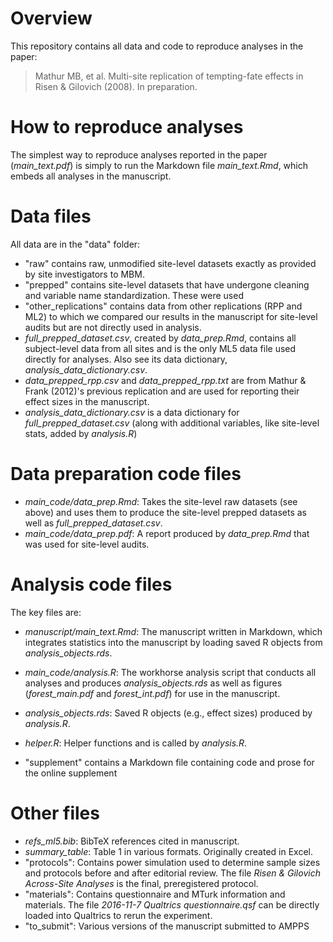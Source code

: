 # Overview

This repository contains all data and code to reproduce analyses in the paper:

>Mathur MB, et al. Multi-site replication of tempting-fate effects in Risen & Gilovich (2008). In preparation.

# How to reproduce analyses

The simplest way to reproduce analyses reported in the paper (<i>main_text.pdf</i>) is simply to run the Markdown file <i>main_text.Rmd</i>,
which embeds all analyses in the manuscript.

# Data files

All data are in the "data" folder:

- "raw" contains raw, unmodified site-level datasets exactly as provided by site investigators to MBM.
- "prepped" contains site-level datasets that have undergone cleaning and variable name standardization. These were used
- "other_replications" contains data from other replications (RPP and ML2) to which we compared our results in the manuscript
for site-level audits but are not directly used in analysis. 
- <i>full_prepped_dataset.csv</i>, created by <i>data_prep.Rmd</i>, contains all subject-level data from all sites and is the only ML5 data file
used directly for analyses. Also see its data dictionary, <i>analysis_data_dictionary.csv</i>. 
- <i>data_prepped_rpp.csv</i> and <i>data_prepped_rpp.txt</i> are from Mathur & Frank (2012)'s previous replication and are used for reporting
their effect sizes in the manuscript. 
- <i>analysis_data_dictionary.csv</i> is a data dictionary for <i>full_prepped_dataset.csv</i> (along with additional variables, like site-level stats, added by <i>analysis.R</i>)

# Data preparation code files

- <i>main_code/data_prep.Rmd</i>: Takes the site-level raw datasets (see above) and uses them to produce the site-level prepped datasets as well as <i>full_prepped_dataset.csv</i>. 
- <i>main_code/data_prep.pdf</i>: A report produced by <i>data_prep.Rmd</i> that was used for site-level audits. 


# Analysis code files
The key files are:

- <i>manuscript/main_text.Rmd</i>: The manuscript written in Markdown, which integrates statistics into the manuscript by loading saved R objects from <i>analysis_objects.rds</i>. 

- <i>main_code/analysis.R</i>: The workhorse analysis script that conducts all analyses and produces <i>analysis_objects.rds</i> as well as figures
(<i>forest_main.pdf</i> and <i>forest_int.pdf</i>) for use in the manuscript.

- <i>analysis_objects.rds</i>: Saved R objects (e.g., effect sizes) produced by <i>analysis.R</i>. 

- <i>helper.R</i>: Helper functions and is called by <i>analysis.R</i>.

- "supplement" contains a Markdown file containing code and prose for the online supplement

# Other files

- <i>refs_ml5.bib</i>: BibTeX references cited in manuscript.  
- <i>summary_table</i>: Table 1 in various formats. Originally created in Excel.  
- "protocols": Contains power simulation used to determine sample sizes and protocols before and after editorial review. The file <i>Risen & Gilovich Across-Site Analyses</i> is the final, preregistered protocol. 
- "materials": Contains questionnaire and MTurk information and materials. The file <i>2016-11-7 Qualtrics questionnaire.qsf</i> can be directly loaded into Qualtrics to rerun the experiment. 
- "to_submit": Various versions of the manuscript submitted to AMPPS



